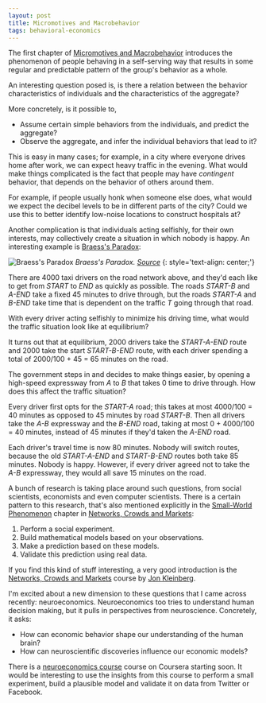 ```yaml
---
layout: post
title: Micromotives and Macrobehavior
tags: behavioral-economics
---
```


The first chapter of [Micromotives and Macrobehavior][6] introduces the phenomenon
of people behaving in a self-serving way that results in some regular and predictable
pattern of the group's behavior as a whole.

An interesting question posed is, is there a relation between the
behavior characteristics of individuals and the characteristics of the aggregate?

More concretely, is it possible to,

   * Assume certain simple behaviors from the individuals, and predict the aggregate?
   * Observe the aggregate, and infer the individual behaviors that lead to it?

This is easy in many cases; for example, in a city where everyone drives home after
work, we can expect heavy traffic in the evening. What would make things complicated
is the fact that people may have *contingent* behavior, that depends on the
behavior of others around them.

For example, if people usually honk when someone else does, what would we
expect the decibel levels to be in different parts of the city? Could we use this
to better identify low-noise locations to construct hospitals at?

Another complication is that individuals acting selfishly, for their own interests,
may collectively create a situation in which nobody is happy. An interesting example
is [Braess's Paradox][8]:

![Braess's Paradox](http://upload.wikimedia.org/wikipedia/commons/0/01/Braess_paradox_road_example.svg)
*Braess's Paradox. [Source](http://commons.wikimedia.org/wiki/File:Braess_paradox_road_example.svg)*
{: style='text-align: center;'}

There are 4000 taxi drivers on the road network above, and they'd each like to get from
*START* to *END* as quickly as possible. The roads *START-B* and *A-END* take a fixed
45 minutes to drive through, but the roads *START-A* and *B-END* take time that is
dependent on the traffic *T* going through that road.

With every driver acting selfishly to minimize his driving time, what would the
traffic situation look like at equilibrium?

It turns out that at equilibrium, 2000 drivers take the *START-A-END* route and
2000 take the start *START-B-END* route, with each driver spending a total of
2000/100 + 45 = 65 minutes on the road.

The government steps in and decides to make things easier, by opening a high-speed
expressway from *A* to *B* that takes 0 time to drive through. How does this
affect the traffic situation?

Every driver first opts for the *START-A* road; this takes at most
 4000/100 = 40  minutes as opposed to 45 minutes by road
*START-B*. Then all drivers take the *A-B* expressway and the
*B-END* road, taking at most 0 + 4000/100 = 40  minutes, instead of
45 minutes if they'd taken the *A-END* road.

Each driver's travel time is now 80 minutes. Nobody will switch routes, because
the old *START-A-END* and *START-B-END* routes both take 85 minutes. Nobody is
happy. However, if every driver agreed not to take the *A-B* expressway, they would
all save 15 minutes on the road.

A bunch of research is taking place around such questions, from social scientists,
economists and even computer scientists. There is a certain pattern to this research,
that's also mentioned explicitly in the [Small-World Phenomenon][9] chapter in
[Networks, Crowds and Markets][5]:

   1. Perform a social experiment.
   2. Build mathematical models based on your observations.
   3. Make a prediction based on these models.
   4. Validate this prediction using real data.

If you find this kind of stuff interesting, a very good introduction is
the [Networks, Crowds and Markets][3] course by [Jon Kleinberg][2].

I'm excited about a new dimension to these questions that I came across
recently: neuroeconomics. Neuroeconomics too tries to understand human decision
making, but it pulls in perspectives from neuroscience. Concretely, it asks:

   * How can economic behavior shape our understanding of the human brain?
   * How can neuroscientific discoveries influence our economic models?

There is a [neuroeconomics course][4] course on Coursera starting soon. It
would be interesting to use the insights from this course to perform a small
experiment, build a plausible model and validate it on data from Twitter or
Facebook.

[1]: https://courses.cit.cornell.edu/info204_2007sp/
[2]: http://www.cs.cornell.edu/home/kleinber/
[3]: https://www.edx.org/course/cornellx/cornellx-info2040x-networks-crowds-1354
[4]: https://www.coursera.org/course/neuroec
[5]: http://www.cs.cornell.edu/home/kleinber/networks-book/
[6]: http://www.amazon.com/Micromotives-Macrobehavior-Thomas-C-Schelling/dp/0393329461
[7]: http://tembine.com/
[8]: http://en.wikipedia.org/wiki/Braess's_paradox
[9]: http://www.cs.cornell.edu/home/kleinber/networks-book/networks-book-ch20.pdf
